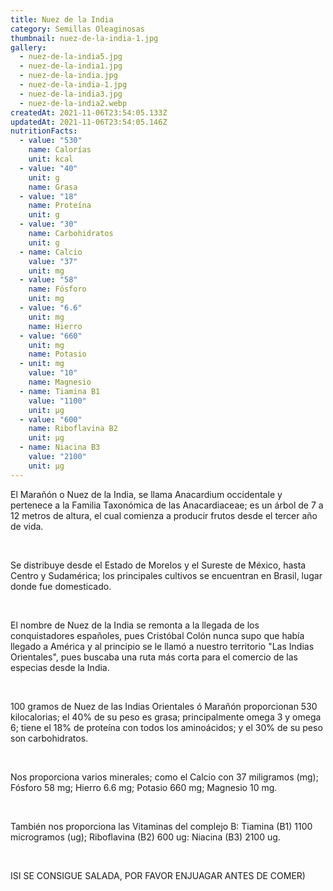 ```yaml
---
title: Nuez de la India
category: Semillas Oleaginosas
thumbnail: nuez-de-la-india-1.jpg
gallery:
  - nuez-de-la-india5.jpg
  - nuez-de-la-india1.jpg
  - nuez-de-la-india.jpg
  - nuez-de-la-india-1.jpg
  - nuez-de-la-india3.jpg
  - nuez-de-la-india2.webp
createdAt: 2021-11-06T23:54:05.133Z
updatedAt: 2021-11-06T23:54:05.146Z
nutritionFacts:
  - value: "530"
    name: Calorías
    unit: kcal
  - value: "40"
    unit: g
    name: Grasa
  - value: "18"
    name: Proteína
    unit: g
  - value: "30"
    name: Carbohidratos
    unit: g
  - name: Calcio
    value: "37"
    unit: mg
  - value: "58"
    name: Fósforo
    unit: mg
  - value: "6.6"
    unit: mg
    name: Hierro
  - value: "660"
    unit: mg
    name: Potasio
  - unit: mg
    value: "10"
    name: Magnesio
  - name: Tiamina B1
    value: "1100"
    unit: µg
  - value: "600"
    name: Riboflavina B2
    unit: µg
  - name: Niacina B3
    value: "2100"
    unit: µg
---
```

El Marañón o Nuez de la India, se llama Anacardium occidentale y pertenece a la Familia Taxonómica de las Anacardiaceae; es un árbol de 7 a 12 metros de altura, el cual comienza a producir frutos desde el tercer año de vida.

<br/>

Se distribuye desde el Estado de Morelos y el Sureste de México, hasta Centro y Sudamérica; los principales cultivos se encuentran en Brasil, lugar donde fue domesticado.

<br/>

El nombre de Nuez de la India se remonta a la llegada de los conquistadores españoles, pues Cristóbal Colón nunca supo que había llegado a América y al principio se le llamó a nuestro territorio "Las Indias Orientales", pues buscaba una ruta más corta para el comercio de las especias desde la India.

<br/>

100 gramos de Nuez de las Indias Orientales ó Marañón proporcionan 530 kilocalorias; el 40% de su peso es grasa; principalmente omega 3 y omega 6; tiene el 18% de proteína con todos los aminoácidos; y el 30% de su peso son carbohidratos.

<br/>

Nos proporciona varios minerales; como el Calcio con 37 miligramos (mg); Fósforo 58 mg; Hierro 6.6 mg; Potasio 660 mg; Magnesio 10 mg.

<br/>

También nos proporciona las Vitaminas del complejo B: Tiamina (B1) 1100 microgramos (ug); Riboflavina (B2) 600 ug: Niacina (B3) 2100 ug.

<br/>

ISI SE CONSIGUE SALADA, POR FAVOR ENJUAGAR ANTES DE COMER)